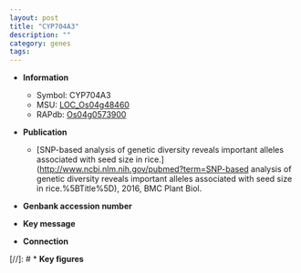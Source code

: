 ```yaml
---
layout: post
title: "CYP704A3"
description: ""
category: genes
tags: 
---
```


* **Information**  
    + Symbol: CYP704A3  
    + MSU: [LOC_Os04g48460](http://rice.uga.edu/cgi-bin/ORF_infopage.cgi?orf=LOC_Os04g48460)  
    + RAPdb: [Os04g0573900](http://rapdb.dna.affrc.go.jp/viewer/gbrowse_details/irgsp1?name=Os04g0573900)  

* **Publication**  
    + [SNP-based analysis of genetic diversity reveals important alleles associated with seed size in rice.](http://www.ncbi.nlm.nih.gov/pubmed?term=SNP-based analysis of genetic diversity reveals important alleles associated with seed size in rice.%5BTitle%5D), 2016, BMC Plant Biol.

* **Genbank accession number**  

* **Key message**  

* **Connection**  

[//]: # * **Key figures**  


